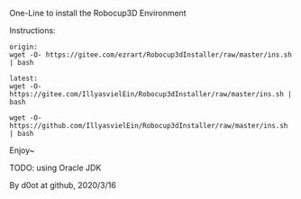 One-Line to install the Robocup3D Environment

Instructions:

```
origin:
wget -O- https://gitee.com/ezrart/Robocup3dInstaller/raw/master/ins.sh | bash

latest:
wget -O- https://gitee.com/IllyasvielEin/Robocup3dInstaller/raw/master/ins.sh | bash

wget -O- https://github.com/IllyasvielEin/Robocup3dInstaller/raw/master/ins.sh | bash
```

Enjoy~

TODO: using Oracle JDK

By d0ot at github, 2020/3/16
